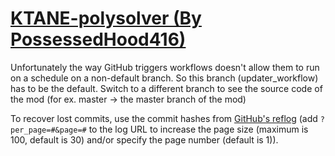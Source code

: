 # [KTANE-polysolver (By PossessedHood416)](https://github.com/PossessedHood416/KTANE-polysolver)

Unfortunately the way GitHub triggers workflows doesn't allow them to run on a schedule on a non-default branch. So this branch (updater_workflow) has to be the default. Switch to a different branch to see the source code of the mod (for ex. master -> the master branch of the mod)

To recover lost commits, use the commit hashes from [GitHub's reflog](https://api.github.com/repos/KtaneModules/KTANE-polysolver-PossessedHood416/events) (add `?per_page=#&page=#` to the log URL to increase the page size (maximum is 100, default is 30) and/or specify the page number (default is 1)).
